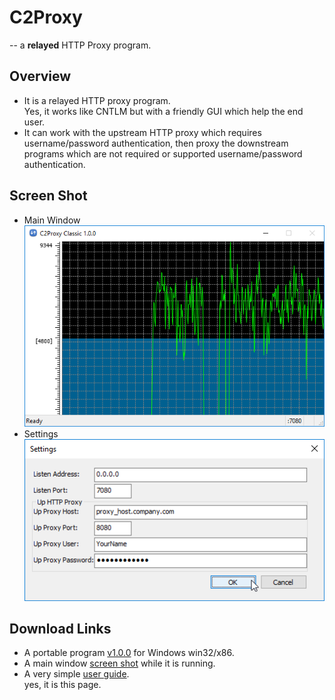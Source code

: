 C2Proxy
=======
-- a __relayed__ HTTP Proxy program.


Overview
--------

* It is a relayed HTTP proxy program.  
Yes, it works like CNTLM but with a friendly GUI which help the end user.
* It can work with the upstream HTTP proxy which requires username/password authentication, then proxy the downstream programs which are not required or supported username/password authentication.


Screen Shot
-----------

* Main Window  
![Screen Shot](./C2Proxy_main.png "How it is running and showing ...")
* Settings  
![Screen Shot](./C2Proxy_settings.png "You can configure your upstream HTTP_PROXY and its username/password.")


Download Links
--------------

* A portable program [v1.0.0](./C2Proxy_1.0.0.7z) for Windows win32/x86.
* A main window [screen shot](./C2Proxy_main.png) while it is running.
* A very simple [user guide](./Readme.md).  
yes, it is this page.
